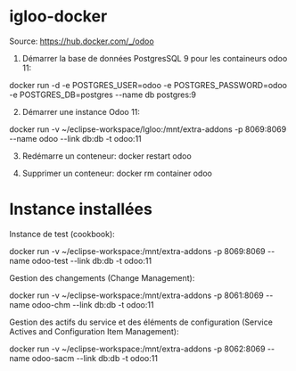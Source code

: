 # igloo-docker

Source: https://hub.docker.com/_/odoo

1. Démarrer la base de données PostgresSQL 9 pour les containeurs odoo 11:

docker run -d -e POSTGRES_USER=odoo -e POSTGRES_PASSWORD=odoo -e POSTGRES_DB=postgres --name db postgres:9

2. Démarrer une instance Odoo 11:

docker run -v ~/eclipse-workspace/Igloo:/mnt/extra-addons -p 8069:8069 --name odoo --link db:db -t odoo:11

3. Redémarre un conteneur:
docker restart odoo

4. Supprimer un conteneur:
docker rm container odoo

# Instance installées

Instance de test
(cookbook):

docker run -v ~/eclipse-workspace:/mnt/extra-addons -p 8069:8069 --name odoo-test --link db:db -t odoo:11

Gestion des changements
(Change Management):

docker run -v ~/eclipse-workspace:/mnt/extra-addons -p 8061:8069 --name odoo-chm --link db:db -t odoo:11

Gestion des actifs du service et des éléments de configuration
(Service Actives and Configuration Item Management):

docker run -v ~/eclipse-workspace:/mnt/extra-addons -p 8062:8069 --name odoo-sacm --link db:db -t odoo:11




